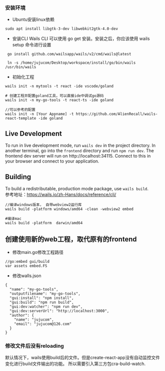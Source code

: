 ### 安装环境
* Ubuntu安装linux依赖
```shell
sudo apt install libgtk-3-dev libwebkit2gtk-4.0-dev
```

* 安装CLI
Wails CLI 可以使用 go get 安装。安装之后，你应该使用 wails setup 命令进行设置
```shell
 go install github.com/wailsapp/wails/v2/cmd/wails@latest
 
 ln -s /home/jujucom/Desktop/workspace/install/go/bin/wails /usr/bin/wails

```

* 初始化工程
```shell
wails init -n mytools -t react -ide vscode/goland

# 创建工程并配置goland工具，可以直接ide中调试go源码
wails init -n my-go-tools -t react-ts -ide goland

//可以参考的配置
wails init -n [Your Appname] -t https://github.com/AlienRecall/wails-react-template -ide goland

```


## Live Development

To run in live development mode, run `wails dev` in the project directory. In another terminal, go into the `frontend`
directory and run `npm run dev`. The frontend dev server will run on http://localhost:34115. Connect to this in your
browser and connect to your application.

## Building

To build a redistributable, production mode package, use `wails build`.  
参考地址：https://wails.io/zh-Hans/docs/reference/cli/
```shell
//编译windows版本， 自带webview2运行库
wails build -platform windows/amd64 -clean -webview2 embed

#编译mac
wails build -platform  darwin/amd64

```

## 创建使用新的web工程，取代原有的frontend
* 修改main.go修改工程路径
```shell
//go:embed gui/build
var assets embed.FS
```
* 修改walls.json
```shell
{
  "name": "my-go-tools",
  "outputfilename": "my-go-tools",
  "gui:install": "npm install",
  "gui:build": "npm run build",
  "gui:dev:watcher": "npm run dev",
  "gui:dev:serverUrl": "http://localhost:3000",
  "author": {
    "name": "jujucom",
    "email": "jujucom@126.com"
  }
}
```

### 修改文件后没有reloading
默认情况下，wails使用build后的文件。但是create-react-app没有自动监控文件变化进行build文件输出的功能。
所以需要引入第三方包cra-build-watch.



